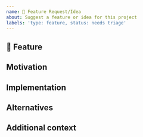 ```yaml
---
name: 🚀 Feature Request/Idea
about: Suggest a feature or idea for this project
labels: 'type: feature, status: needs triage'
---
```


<!--

🚨 What happens if you delete this entire template and go your own path?

Someone will read your feature proposal and maybe will be able to help you,
but it’s unlikely that it will get much attention from the team. Eventually,
the issue will likely get closed in favor of issues that have better explanations

-->

## 🚀 Feature

<!-- A clear and concise description of what the feature is. -->

## Motivation

<!-- Please outline the motivation for the proposal. -->

## Implementation

<!-- Please explain why this feature should be implemented and how it would be used. -->

## Alternatives

<!-- Any alternative solutions or features that you've considered. -->

## Additional context

<!-- Add any other context or screenshots about the feature request. -->

<!-- Thanks for helping us help you! -->
